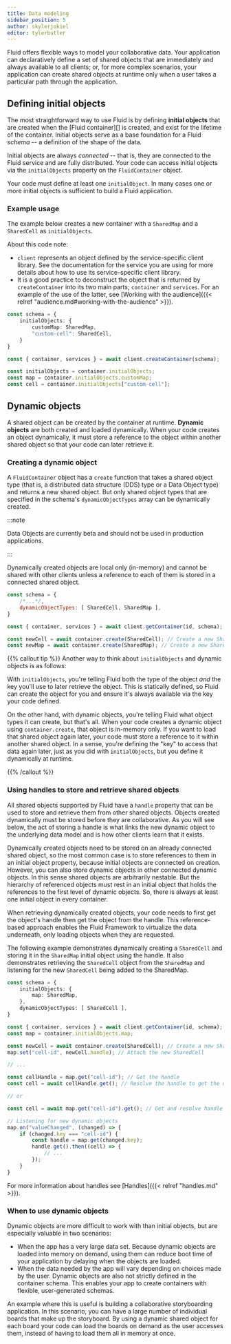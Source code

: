 ```yaml
---
title: Data modeling
sidebar_position: 5
author: skylerjokiel
editor: tylerbutler
---
```


Fluid offers flexible ways to model your collaborative data. Your application can declaratively define a set of shared objects
that are immediately and always available to all clients; or, for more complex scenarios, your application can create shared objects at runtime only when a user takes a particular path through the application.

## Defining initial objects

The most straightforward way to use Fluid is by defining **initial objects** that are created when the
[Fluid container][] is created, and exist for the lifetime of the container. Initial objects serve as a base
foundation for a Fluid *schema* -- a definition of the shape of the data.

Initial objects are always *connected* -- that is, they are connected to the Fluid service and are fully distributed.
Your code can access initial objects via the `initialObjects` property on the `FluidContainer` object.

Your code must define at least one `initialObject`. In many cases one or more initial objects is sufficient to build a Fluid application.

### Example usage

The example below creates a new container with a `SharedMap` and a `SharedCell` as `initialObjects`.

About this code note:

-   `client` represents an object defined by the service-specific client library. See the documentation for the service you are using for more details about how to use its service-specific client library.
-   It is a good practice to deconstruct the object that is returned by `createContainer` into its two main parts; `container` and `services`. For an example of the use of the latter, see [Working with the audience]({{< relref "audience.md#working-with-the-audience" >}}).

```typescript
const schema = {
    initialObjects: {
        customMap: SharedMap,
        "custom-cell": SharedCell,
    }
}

const { container, services } = await client.createContainer(schema);

const initialObjects = container.initialObjects;
const map = container.initialObjects.customMap;
const cell = container.initialObjects["custom-cell"];
```

## Dynamic objects

A shared object can be created by the container at runtime. **Dynamic objects** are both created and loaded
dynamically. When your code creates an object dynamically, it must store a reference to the object within another shared object so that your code can later
retrieve it.

### Creating a dynamic object

A `FluidContainer` object has a `create` function that takes a shared object type (that is, a distributed data structure (DDS) type
or a Data Object type) and returns a new shared object. But only shared object types that are specified in the schema's `dynamicObjectTypes` array can be dynamically created.

:::note

Data Objects are currently beta and should not be used in production applications.

:::

Dynamically created objects are local only (in-memory) and cannot be shared with other clients unless a reference to each of them is stored in a connected shared object.

```js
const schema = {
    /*...*/,
    dynamicObjectTypes: [ SharedCell, SharedMap ],
}

const { container, services } = await client.getContainer(id, schema);

const newCell = await container.create(SharedCell); // Create a new SharedCell
const newMap = await container.create(SharedMap); // Create a new SharedMap
```

{{% callout tip %}}
Another way to think about `initialObjects` and dynamic objects is as follows:

With `initialObjects`, you're telling Fluid both the type of the object *and* the key you'll use to later retrieve the
object. This is statically defined, so Fluid can create the object for you and ensure it's always available via the key
your code defined.

On the other hand, with dynamic objects, you're telling Fluid what object types it can create, but that's all. When your code creates a dynamic object using `container.create`, that object is in-memory only. If you want to load that shared object again later, your code must store a reference to it within another shared object. In a
sense, you're defining the "key" to access that data again later, just as you did with `initialObjects`, but you define
it dynamically at runtime.

{{% /callout %}}

### Using handles to store and retrieve shared objects

All shared objects supported by Fluid have a `handle` property that can be used to store and retrieve them from other shared objects. Objects created dynamically must be stored before they are collaborative. As you will see below, the act of storing a handle is what links the new dynamic object to the underlying data model and is how other clients learn that it exists.

Dynamically created objects need to be stored on an already connected shared object, so the most common case is to store references to them in an initial object property, because initial objects are connected on creation. However, you can also store dynamic objects in other connected dynamic objects. In this sense shared objects are arbitrarily nestable. But the hierarchy of referenced objects must rest in an initial object that holds the references to the first level of dynamic objects. So, there is always at least one initial object in every container.

When retrieving dynamically created objects, your code needs to first get the object's handle then get the object from the handle. This reference-based approach enables the Fluid Framework to virtualize the data underneath, only loading objects when they are requested.

The following example demonstrates dynamically creating a `SharedCell` and storing it in the `SharedMap` initial object
using the handle. It also demonstrates retrieving the `SharedCell` object from the `SharedMap` and listening for the new
`SharedCell` being added to the SharedMap.

```typescript
const schema = {
    initialObjects: {
        map: SharedMap,
    },
    dynamicObjectTypes: [ SharedCell ],
}

const { container, services } = await client.getContainer(id, schema);
const map = container.initialObjects.map;

const newCell = await container.create(SharedCell); // Create a new SharedCell
map.set("cell-id", newCell.handle); // Attach the new SharedCell

// ...

const cellHandle = map.get("cell-id"); // Get the handle
const cell = await cellHandle.get(); // Resolve the handle to get the object

// or

const cell = await map.get("cell-id").get(); // Get and resolve handle

// Listening for new dynamic objects
map.on("valueChanged", (changed) => {
    if (changed.key === "cell-id") {
        const handle = map.get(changed.key);
        handle.get().then((cell) => {
            // ...
        });
    }
}
```

For more information about handles see [Handles]({{< relref "handles.md" >}}).

### When to use dynamic objects

Dynamic objects are more difficult to work with than initial objects, but are especially valuable in two scenarios:

-   When the app has a very large data set. Because dynamic objects are loaded into memory on demand, using them can reduce boot time of your application by delaying when the objects are loaded.
-   When the data needed by the app will vary depending on choices made by the user. Dynamic objects are also not strictly defined in the container schema. This enables your app to create containers with flexible, user-generated schemas.

An example where this is useful is building a collaborative storyboarding application. In this scenario, you can have a large number of individual boards that make up the storyboard. By using a dynamic shared object for each board your code can load the boards on demand as the user accesses them, instead of having to load them all in memory at once.
